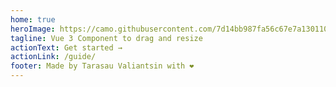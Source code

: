 ```yaml
---
home: true
heroImage: https://camo.githubusercontent.com/7d14bb987fa56c67e7a130110ac218179b5d9b51cd5cd59ad111cca1c36dd878/68747470733a2f2f7a6176616c656e2e6769746875622e696f2f647261676761626c652d726573697a61626c652d767565332f647261676761626c652e676966
tagline: Vue 3 Component to drag and resize
actionText: Get started →
actionLink: /guide/
footer: Made by Tarasau Valiantsin with ❤️
---
```


